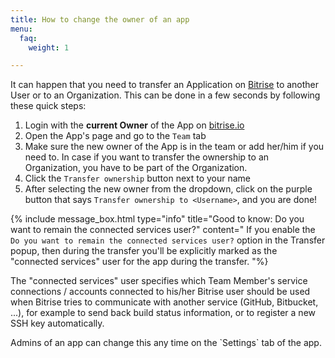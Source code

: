 ```yaml
---
title: How to change the owner of an app
menu:
  faq:
    weight: 1

---
```

It can happen that you need to transfer an Application on [Bitrise](https://www.bitrise.io)
to another User or to an Organization.
This can be done in a few seconds by following these quick steps:

1. Login with the **current Owner** of the App on [bitrise.io](https://www.bitrise.io)
2. Open the App's page and go to the `Team` tab
3. Make sure the new owner of the App is in the team or add her/him if you need to.
   In case if you want to transfer the ownership to an Organization,
   you have to be part of the Organization.
4. Click the `Transfer ownership` button next to your name
5. After selecting the new owner from the dropdown, click on the purple button that says
   `Transfer ownership to <Username>`, and you are done!

{% include message_box.html type="info" title="Good to know: Do you want to remain the connected services user?" content="
If you enable the `Do you want to remain the connected services user?` option in the Transfer popup, then during the transfer you'll be explicitly marked as the \"connected services\" user for the app during the transfer. "%} 

The "connected services" user specifies which Team Member's service connections / accounts connected to his/her Bitrise user should be used when Bitrise tries to communicate with another service (GitHub, Bitbucket, ...), for example to send back build status information, or to register a new SSH key automatically.

Admins of an app can change this any time on the \`Settings\` tab of the app.